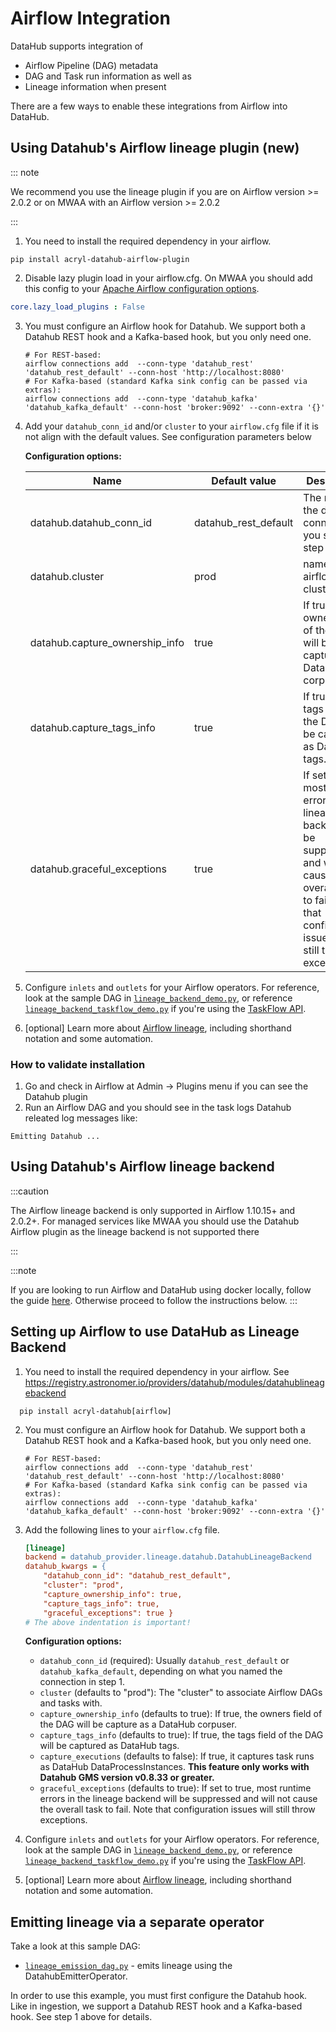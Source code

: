 # Airflow Integration

DataHub supports integration of

- Airflow Pipeline (DAG) metadata
- DAG and Task run information as well as
- Lineage information when present

There are a few ways to enable these integrations from Airflow into DataHub.

## Using Datahub's Airflow lineage plugin (new)

::: note

We recommend you use the lineage plugin if you are on Airflow version >= 2.0.2 or on MWAA with an Airflow version >= 2.0.2

:::

1. You need to install the required dependency in your airflow.

  ```shell
  pip install acryl-datahub-airflow-plugin
  ```

2. Disable lazy plugin load in your airflow.cfg.
   On MWAA you should add this config to your [Apache Airflow configuration options](https://docs.aws.amazon.com/mwaa/latest/userguide/configuring-env-variables.html#configuring-2.0-airflow-override).

  ```yaml
  core.lazy_load_plugins : False
  ```

3. You must configure an Airflow hook for Datahub. We support both a Datahub REST hook and a Kafka-based hook, but you only need one.

   ```shell
   # For REST-based:
   airflow connections add  --conn-type 'datahub_rest' 'datahub_rest_default' --conn-host 'http://localhost:8080'
   # For Kafka-based (standard Kafka sink config can be passed via extras):
   airflow connections add  --conn-type 'datahub_kafka' 'datahub_kafka_default' --conn-host 'broker:9092' --conn-extra '{}'
   ```

4. Add your `datahub_conn_id` and/or `cluster` to your `airflow.cfg` file if it is not align with the default values. See configuration parameters below

    **Configuration options:**

    |Name   | Default value   | Description   |
    |---|---|---|
    | datahub.datahub_conn_id | datahub_rest_default  | The name of the datahub connection you set in step 1.  |
    | datahub.cluster |  prod | name of the airflow cluster  |
    | datahub.capture_ownership_info | true  |  If true, the owners field of the DAG will be capture as a DataHub corpuser.   |
    | datahub.capture_tags_info  | true   | If true, the tags field of the DAG will be captured as DataHub tags.  |
    | datahub.graceful_exceptions  | true  | If set to true, most runtime errors in the lineage backend will be suppressed and will not cause the overall task to fail. Note that configuration issues will still throw exceptions.|

5. Configure `inlets` and `outlets` for your Airflow operators. For reference, look at the sample DAG in [`lineage_backend_demo.py`](../../metadata-ingestion/src/datahub_provider/example_dags/lineage_backend_demo.py), or reference [`lineage_backend_taskflow_demo.py`](../../metadata-ingestion/src/datahub_provider/example_dags/lineage_backend_taskflow_demo.py) if you're using the [TaskFlow API](https://airflow.apache.org/docs/apache-airflow/stable/concepts/taskflow.html).
6. [optional] Learn more about [Airflow lineage](https://airflow.apache.org/docs/apache-airflow/stable/lineage.html), including shorthand notation and some automation.

### How to validate installation

  1. Go and check in Airflow at Admin -> Plugins menu if you can see the Datahub plugin
  2. Run an Airflow DAG and you should see in the task logs Datahub releated log messages like:

  ```
  Emitting Datahub ...
  ```

## Using Datahub's Airflow lineage backend

:::caution

The Airflow lineage backend is only supported in Airflow 1.10.15+ and 2.0.2+.
For managed services like MWAA you should use the Datahub Airflow plugin as the lineage backend is not supported there

:::

:::note

If you are looking to run Airflow and DataHub using docker locally, follow the guide [here](../../docker/airflow/local_airflow.md). Otherwise proceed to follow the instructions below.
:::

## Setting up Airflow to use DataHub as Lineage Backend

1. You need to install the required dependency in your airflow. See <https://registry.astronomer.io/providers/datahub/modules/datahublineagebackend>

```shell
  pip install acryl-datahub[airflow]
```

2. You must configure an Airflow hook for Datahub. We support both a Datahub REST hook and a Kafka-based hook, but you only need one.

   ```shell
   # For REST-based:
   airflow connections add  --conn-type 'datahub_rest' 'datahub_rest_default' --conn-host 'http://localhost:8080'
   # For Kafka-based (standard Kafka sink config can be passed via extras):
   airflow connections add  --conn-type 'datahub_kafka' 'datahub_kafka_default' --conn-host 'broker:9092' --conn-extra '{}'
   ```

3. Add the following lines to your `airflow.cfg` file.

   ```ini
   [lineage]
   backend = datahub_provider.lineage.datahub.DatahubLineageBackend
   datahub_kwargs = {
       "datahub_conn_id": "datahub_rest_default",
       "cluster": "prod",
       "capture_ownership_info": true,
       "capture_tags_info": true,
       "graceful_exceptions": true }
   # The above indentation is important!
   ```

   **Configuration options:**
   - `datahub_conn_id` (required): Usually `datahub_rest_default` or `datahub_kafka_default`, depending on what you named the connection in step 1.
   - `cluster` (defaults to "prod"): The "cluster" to associate Airflow DAGs and tasks with.
   - `capture_ownership_info` (defaults to true): If true, the owners field of the DAG will be capture as a DataHub corpuser.
   - `capture_tags_info` (defaults to true): If true, the tags field of the DAG will be captured as DataHub tags.
   - `capture_executions` (defaults to false): If true, it captures task runs as DataHub DataProcessInstances. **This feature only works with Datahub GMS version v0.8.33 or greater.**
   - `graceful_exceptions` (defaults to true): If set to true, most runtime errors in the lineage backend will be suppressed and will not cause the overall task to fail. Note that configuration issues will still throw exceptions.
4. Configure `inlets` and `outlets` for your Airflow operators. For reference, look at the sample DAG in [`lineage_backend_demo.py`](../../metadata-ingestion/src/datahub_provider/example_dags/lineage_backend_demo.py), or reference [`lineage_backend_taskflow_demo.py`](../../metadata-ingestion/src/datahub_provider/example_dags/lineage_backend_taskflow_demo.py) if you're using the [TaskFlow API](https://airflow.apache.org/docs/apache-airflow/stable/concepts/taskflow.html).
5. [optional] Learn more about [Airflow lineage](https://airflow.apache.org/docs/apache-airflow/stable/lineage.html), including shorthand notation and some automation.

## Emitting lineage via a separate operator

Take a look at this sample DAG:

- [`lineage_emission_dag.py`](../../metadata-ingestion/src/datahub_provider/example_dags/lineage_emission_dag.py) - emits lineage using the DatahubEmitterOperator.

In order to use this example, you must first configure the Datahub hook. Like in ingestion, we support a Datahub REST hook and a Kafka-based hook. See step 1 above for details.
